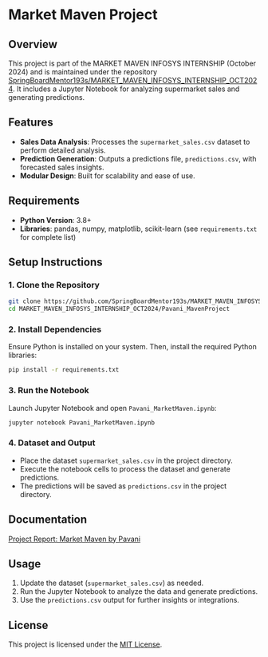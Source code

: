 # Market Maven Project

## Overview

This project is part of the MARKET MAVEN INFOSYS INTERNSHIP (October 2024) and is maintained under the repository [SpringBoardMentor193s/MARKET\_MAVEN\_INFOSYS\_INTERNSHIP\_OCT2024](https://github.com/SpringBoardMentor193s/MARKET_MAVEN_INFOSYS_INTERNSHIP_OCT2024). It includes a Jupyter Notebook for analyzing supermarket sales and generating predictions.

## Features

- **Sales Data Analysis**: Processes the `supermarket_sales.csv` dataset to perform detailed analysis.
- **Prediction Generation**: Outputs a predictions file, `predictions.csv`, with forecasted sales insights.
- **Modular Design**: Built for scalability and ease of use.

## Requirements

- **Python Version**: 3.8+
- **Libraries**: pandas, numpy, matplotlib, scikit-learn (see `requirements.txt` for complete list)

## Setup Instructions

### 1. Clone the Repository

```bash
git clone https://github.com/SpringBoardMentor193s/MARKET_MAVEN_INFOSYS_INTERNSHIP_OCT2024.git
cd MARKET_MAVEN_INFOSYS_INTERNSHIP_OCT2024/Pavani_MavenProject
```

### 2. Install Dependencies

Ensure Python is installed on your system. Then, install the required Python libraries:

```bash
pip install -r requirements.txt
```

### 3. Run the Notebook

Launch Jupyter Notebook and open `Pavani_MarketMaven.ipynb`:

```bash
jupyter notebook Pavani_MarketMaven.ipynb
```

### 4. Dataset and Output

- Place the dataset `supermarket_sales.csv` in the project directory.
- Execute the notebook cells to process the dataset and generate predictions.
- The predictions will be saved as `predictions.csv` in the project directory.

## Documentation 
[Project Report: Market Maven by Pavani](https://docs.google.com/document/d/1bovqjxMSBHXdgD0vxoS77PcCAc8USiu0A4de4V8HOVw/edit?usp=sharing)

## Usage

1. Update the dataset (`supermarket_sales.csv`) as needed.
2. Run the Jupyter Notebook to analyze the data and generate predictions.
3. Use the `predictions.csv` output for further insights or integrations.


## License

This project is licensed under the [MIT License](LICENSE).


